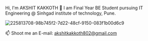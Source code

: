 Hi, I'm AKSHIT KAKKOTH 👋
I am Final Year BE Student pursuing IT Engineering @ Sinhgad institute of technology, Pune.

![225813708-98b745f2-7d22-48cf-9150-083f1b00d6c9](https://github.com/user-attachments/assets/62663cc4-ae90-474b-9f62-afa57313835b)



📫 Shoot me an E-mail: akshitkakkoth802@gmail.com
